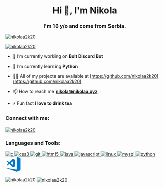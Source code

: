 <h1 align="center">Hi 👋, I'm Nikola</h1>

<h3 align="center">I'm 16 y/o and come from Serbia.</h3>

<p align="left"> <img src="https://komarev.com/ghpvc/?username=nikolaa2k20&label=Profile%20views&color=0e75b6&style=flat" alt="nikolaa2k20" /> </p>

<p align="left"> <a href="https://github.com/ryo-ma/github-profile-trophy"><img src="https://github-profile-trophy.vercel.app/?username=nikolaa2k20" alt="nikolaa2k20" /></a> </p>

- 🔭 I’m currently working on **Bolt Discord Bot**

- 🌱 I’m currently learning **Python**

- 👨‍💻 All of my projects are available at [https://github.com/nikolaa2k20](https://github.com/nikolaa2k20)

- 📫 How to reach me **nikola@nikolaa.xyz**

- ⚡ Fun fact **I love to drink tea**

<h3 align="left">Connect with me:</h3>

<p align="left">

<a href="https://twitter.com/nikolaa2k20" target="blank"><img align="center" src="https://cdn.jsdelivr.net/npm/simple-icons@3.0.1/icons/twitter.svg" alt="nikolaa2k20" height="30" width="40" /></a>

</p>

<h3 align="left">Languages and Tools:</h3>

<p align="left"> <a href="https://www.cprogramming.com/" target="_blank"> <img src="https://devicons.github.io/devicon/devicon.git/icons/c/c-original.svg" alt="c" width="40" height="40"/> </a> <a href="https://www.w3schools.com/css/" target="_blank"> <img src="https://devicons.github.io/devicon/devicon.git/icons/css3/css3-original-wordmark.svg" alt="css3" width="40" height="40"/> </a> <a href="https://git-scm.com/" target="_blank"> <img src="https://www.vectorlogo.zone/logos/git-scm/git-scm-icon.svg" alt="git" width="40" height="40"/> </a> <a href="https://www.w3.org/html/" target="_blank"> <img src="https://devicons.github.io/devicon/devicon.git/icons/html5/html5-original-wordmark.svg" alt="html5" width="40" height="40"/> </a> <a href="https://www.java.com" target="_blank"> <img src="https://devicons.github.io/devicon/devicon.git/icons/java/java-original-wordmark.svg" alt="java" width="40" height="40"/> </a> <a href="https://developer.mozilla.org/en-US/docs/Web/JavaScript" target="_blank"> <img src="https://devicons.github.io/devicon/devicon.git/icons/javascript/javascript-original.svg" alt="javascript" width="40" height="40"/> </a> <a href="https://www.linux.org/" target="_blank"> <img src="https://devicons.github.io/devicon/devicon.git/icons/linux/linux-original.svg" alt="linux" width="40" height="40"/> </a> <a href="https://www.mysql.com/" target="_blank"> <img src="https://devicons.github.io/devicon/devicon.git/icons/mysql/mysql-original-wordmark.svg" alt="mysql" width="40" height="40"/> </a> <a href="https://www.python.org" target="_blank"> <img src="https://devicons.github.io/devicon/devicon.git/icons/python/python-original.svg" alt="python" width="40" height="40"/> </a> <img alt="Visual Studio Code" width="48px" src="https://raw.githubusercontent.com/github/explore/80688e429a7d4ef2fca1e82350fe8e3517d3494d/topics/visual-studio-code/visual-studio-code.png" /> </p>

<p><img align="left" src="https://github-readme-stats.vercel.app/api/top-langs?username=nikolaa2k20&show_icons=true&locale=en&layout=compact" alt="nikolaa2k20" /></p>

<p>&nbsp;<img align="center" src="https://github-readme-stats.vercel.app/api?username=nikolaa2k20&show_icons=true&locale=en" alt="nikolaa2k20" /></p>
